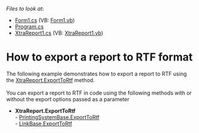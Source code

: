 <!-- default file list -->
*Files to look at*:

* [Form1.cs](./CS/Form1.cs) (VB: [Form1.vb](./VB/Form1.vb))
* [Program.cs](./CS/Program.cs)
* [XtraReport1.cs](./CS/XtraReport1.cs) (VB: [XtraReport1.vb](./VB/XtraReport1.vb))
<!-- default file list end -->
# How to export a report to RTF format


<p>The following example demonstrates how to export a report to RTF using the <a href="https://documentation.devexpress.com/XtraReports/DevExpress.XtraReports.UI.XtraReport.ExportToRtf.overloads">XtraReport.ExportToRtf</a> method.<br><br>You can export a report to RTF in code using the following methods with or without the export options passed as a parameter

* <strong>XtraReport.ExportToRtf</strong> <br>- <a href="https://documentation.devexpress.com/CoreLibraries/DevExpress.XtraPrinting.PrintingSystemBase.ExportToRtf.overloads">PrintingSystemBase.ExportToRtf</a><br>- <a href="https://documentation.devexpress.com/CoreLibraries/DevExpress.XtraPrinting.LinkBase.ExportToRtf.overloads">LinkBase.ExportToRtf</a></p>

<br/>


